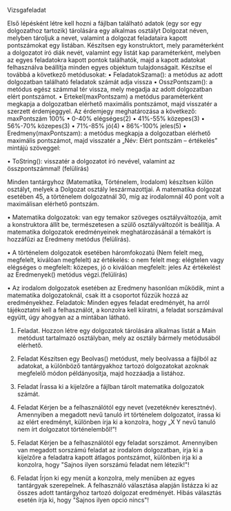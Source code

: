 Vizsgafeladat

Első lépésként létre kell hozni a fájlban található adatok (egy sor egy dolgozathoz tartozik) tárolására egy alkalmas osztályt Dolgozat néven, melyben tároljuk a nevet, valamint a dolgozat feladataira kapott pontszámokat egy listában. Készítsen egy konstruktort, mely paraméterként a dolgozatot író diák nevét, valamint egy listát kap paraméterként, melyben az egyes feladatokra kapott pontok találhatók, majd a kapott adatokat felhasználva beállítja minden egyes objektum tulajdonságait.
Készítse el továbbá a következő metódusokat:
•	FeladatokSzama(): a metódus az adott dolgozatban található feladatok számát adja vissza
•	OsszPontszam(): a metódus egész számmal tér vissza, mely megadja az adott dolgozatban elért pontszámot.
•	Ertekel(maxPontszam) a metódus paraméterként megkapja a dolgozatban elérhető maximális pontszámot, majd visszatér a szerzett érdemjeggyel. Az érdemjegy meghatározása a következő:
    maxPontszám 100%
        •	0-40% elégséges(2)
        •	41%-55% közepes(3)
        •	56%-70% közepes(3)
        •	71%-85% jó(4)
        •	86%-100% jeles(5)
•	Eredmeny(maxPontszam): a metódus megkapja a dolgozatban elérhető maximális pontszámot, majd visszatér a „Név: Elért pontszám – értékelés” mintájú szöveggel:

•	ToString(): visszatér a dolgozatot író nevével, valamint az összpontszámmal! (felülírás)

Minden tantárgyhoz (Matematika, Történelem, Irodalom) készítsen külön osztályt, melyek a Dolgozat osztály leszármazottjai. A matematika dolgozat esetében 45, a történelem dolgozatnál 30, míg az irodalomnál 40 pont volt a maximálisan elérhető pontszám. 

•	Matematika dolgozatok: van egy temakor szöveges osztályváltozója, amit a konstruktora állít be, természetesen a szülő osztályváltozóit is beállítja. A matematika dolgozatok eredményeinek meghatározásánál a témakört is hozzáfűzi az Eredmeny metódus (felülírás).

•	A történelem dolgozatok esetében háromfokozatú (Nem felelt meg, megfelelt, kiválóan megfelelt) az értékelés:
o	nem felelt meg: elégtelen vagy elégséges
o	megfelelt: közepes, jó
o	kiválóan megfelelt: jeles
Az értékelést az Eredmenyek() metódus végzi.(felülírás)

•	Az irodalom dolgozatok esetében az Eredmeny hasonlóan működik, mint a matematika dolgozatoknál, csak itt a csoportot fűzzük hozzá az eredményekhez.
Feladatok:
Minden egyes feladat eredményét, ha arról tájékoztatni kell a felhasználót, a konzolra kell kiíratni, a feladat sorszámával együtt, úgy ahogyan az a mintában látható.

1. Feladat.
Hozzon létre egy dolgozatok tárolására alkalmas listát a Main metódust tartalmazó osztályban, mely az osztály bármely metódusából elérhető.

2. Feladat 
Készítsen egy Beolvas() metódust, mely beolvassa a fájlból az adatokat, a különböző tantárgyakhoz tartozó dolgozatokat azoknak megfelelő módon példányosítja, majd hozzáadja a listához.

3. Feladat
Írassa ki a kijelzőre a fájlban tárolt matematika dolgozatok számát.
 
4. Feladat
Kérjen be a felhasználótól egy nevet (vezetéknév keresztnév). Amennyiben a megadott nevű tanuló írt történelem dolgozatot, írassa ki az elért eredményt, különben írja ki a konzolra, hogy „X Y nevű tanuló nem írt dolgozatot történelemből!”!
 
 
5. Feladat 
Kérjen be a felhasználótól egy feladat sorszámot. Amennyiben van megadott sorszámú feladat az irodalom dolgozatban, írja ki a kijelzőre a feladatra kapott átlagos pontszámot, különben írja ki a konzolra, hogy "Sajnos ilyen sorszámú feladat nem létezik!"!
 
 
6. Feladat
Írjon ki egy menüt a konzolra, mely menüben az egyes tantárgyak szerepelnek. A felhasználó választása alapján listázza ki az összes adott tantárgyhoz tartozó dolgozat eredményét. Hibás választás esetén írja ki, hogy "Sajnos ilyen opció nincs"!